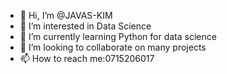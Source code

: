 - 👋 Hi, I’m @JAVAS-KIM
- 👀 I’m interested in Data Science
- 🌱 I’m currently learning Python for data science
- 💞️ I’m looking to collaborate on many projects
- 📫 How to reach me:0715206017

<!---
JAVAS-KIM/JAVAS-KIM is a ✨ special ✨ repository because its `README.md` (this file) appears on your GitHub profile.
You can click the Preview link to take a look at your changes.
--->
